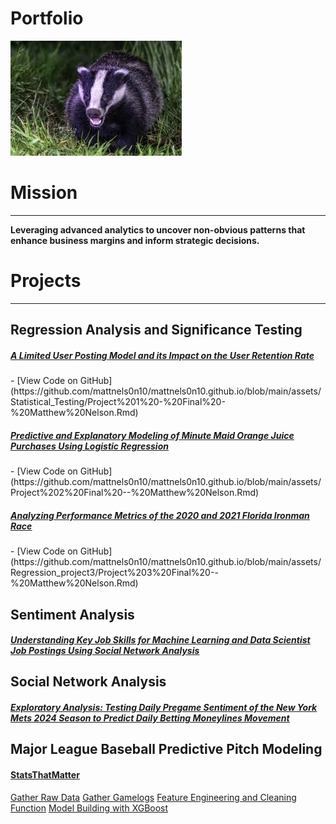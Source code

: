 # Portfolio

![Matt Nelson](images/images.jpg)

# Mission
---
<b>Leveraging advanced analytics to uncover non-obvious patterns that enhance business margins and inform strategic decisions.</b>

# Projects
---
## Regression Analysis and Significance Testing

<h5><a href="assets/Statistical_Testing/Project-1---Final---Matthew-Nelson.html"><u>A Limited User Posting Model and its Impact on the User Retention Rate</u></a></h5> 
- [View Code on GitHub](https://github.com/mattnels0n10/mattnels0n10.github.io/blob/main/assets/Statistical_Testing/Project%201%20-%20Final%20-%20Matthew%20Nelson.Rmd)

<h5><a href="assets/Project-2-Final----Matthew-Nelson.html"><u>Predictive and Explanatory Modeling of Minute Maid Orange Juice Purchases Using Logistic Regression</u></a></h5>
- [View Code on GitHub](https://github.com/mattnels0n10/mattnels0n10.github.io/blob/main/assets/Project%202%20Final%20--%20Matthew%20Nelson.Rmd)


<h5><a href="assets/Regression_project3/Project-3-Final----Matthew-Nelson.html"><u>Analyzing Performance Metrics of the 2020 and 2021 Florida Ironman Race</u></a></h5> 
- [View Code on GitHub](https://github.com/mattnels0n10/mattnels0n10.github.io/blob/main/assets/Regression_project3/Project%203%20Final%20--%20Matthew%20Nelson.Rmd)



## Sentiment Analysis
<h5><a href="assets/Social%20Network%20Analysis%20Project%203_files/Social%20Network%20Analysis%20Project%203.html"><u>Understanding Key Job Skills for Machine Learning and Data Scientist Job Postings Using Social Network Analysis</u></a></h5>

## Social Network Analysis

<h5><a href="assets/Sentiment_Analysis/sentiment.html"><u>Exploratory Analysis: Testing Daily Pregame Sentiment of the New York Mets 2024 Season to Predict Daily Betting Moneylines Movement </u></a></h5> 


## Major League Baseball Predictive Pitch Modeling
#### [StatsThatMatter](https://stats-that-matter.com)
[Gather Raw Data](https://github.com/mattnels0n10/mattnels0n10.github.io/blob/main/assets/StatsThatMatter/gather_data.py)
[Gather Gamelogs](https://github.com/mattnels0n10/mattnels0n10.github.io/blob/main/assets/StatsThatMatter/gather_game_logs_parellel.py)
[Feature Engineering and Cleaning Function](https://github.com/mattnels0n10/mattnels0n10.github.io/blob/main/assets/StatsThatMatter/seam%20shift%20feature%20engineer%20model%20and%20clean%20function.R)
[Model Building with XGBoost](https://github.com/mattnels0n10/mattnels0n10.github.io/blob/main/assets/StatsThatMatter/models%20and%20training%20data1%20elevation.R)

